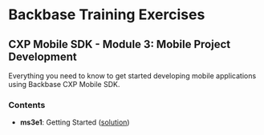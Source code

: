 # Backbase Training Exercises

## CXP Mobile SDK - Module 3: Mobile Project Development

Everything you need to know to get started developing mobile applications using Backbase CXP Mobile SDK.

### Contents

 - **ms3e1**: Getting Started ([solution](CXPMobileSDK/ms3e1-getting-started))
